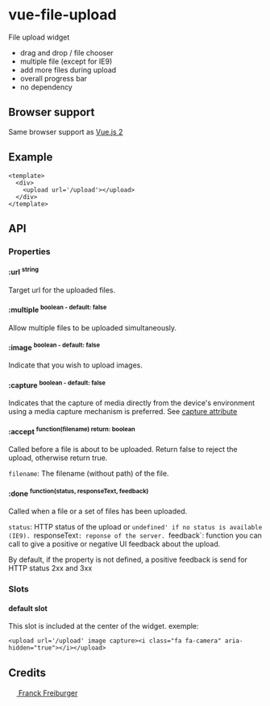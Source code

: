 # vue-file-upload
File upload widget

* drag and drop / file chooser
* multiple file (except for IE9)
* add more files during upload
* overall progress bar
* no dependency


## Browser support
Same browser support as [Vue.js 2](https://github.com/vuejs/vue/blob/dev/README.md)


## Example
```
<template>
  <div>
    <upload url='/upload'></upload>
  </div>
</template>
```

## API

### Properties

#### :url <sup>string<sup>

Target url for the uploaded files.


#### :multiple <sup>boolean - default: false<sup>

Allow multiple files to be uploaded simultaneously.


#### :image <sup>boolean - default: false<sup>

Indicate that you wish to upload images.


#### :capture <sup>boolean - default: false<sup>

Indicates that the capture of media directly from the device's environment using a media capture mechanism is preferred.
See [capture attribute](https://www.w3.org/TR/html-media-capture/#the-capture-attribute)


#### :accept <sup>function(filename) return: boolean<sup>

Called before a file is about to be uploaded. Return false to reject the upload, otherwise return true.

`filename`: The filename (without path) of the file.


#### :done <sup>function(status, responseText, feedback)<sup>

Called when a file or a set of files has been uploaded.

`status`: HTTP status of the upload or `undefined' if no status is available (IE9).
`responseText`: reponse of the server.
`feedback`: function you can call to give a positive or negative UI feedback about the upload.

By default, if the property is not defined, a positive feedback is send for HTTP status 2xx and 3xx

### Slots

#### default slot

This slot is included at the center of the widget.
exemple:
```
<upload url='/upload' image capture><i class="fa fa-camera" aria-hidden="true"></i></upload>
```


## Credits
[<img src="https://www.franck-freiburger.com/FF.png" width="16"> Franck Freiburger](https://www.franck-freiburger.com)
